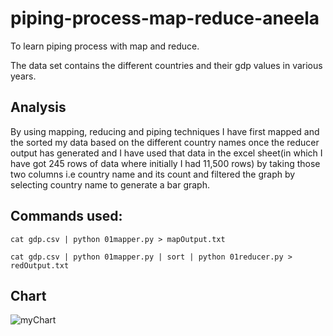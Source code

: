 # piping-process-map-reduce-aneela
To learn piping process with map and reduce.

The data set contains the different countries and their gdp values in various years.
## Analysis

By using mapping, reducing and piping techniques I have first mapped and the sorted my data based on the different country names once the reducer output has generated and I have used that data in the excel sheet(in which I have got 245 rows of data where initially I had 11,500 rows) by taking those two columns i.e country name and its count and filtered the graph by selecting country name to generate a bar graph.

## Commands used:

```cat gdp.csv | python 01mapper.py > mapOutput.txt```

```cat gdp.csv | python 01mapper.py | sort | python 01reducer.py > redOutput.txt```

## Chart


![myChart](https://github.com/aneela123/piping-process-map-reduce-aneela/blob/main/Capture.PNG)
